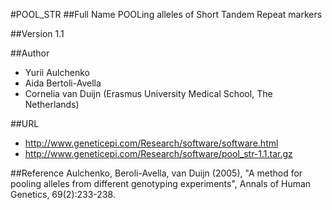 #POOL_STR
##Full Name
POOLing alleles of Short Tandem Repeat markers

##Version
1.1

##Author
* Yurii Aulchenko
* Aida Bertoli-Avella
* Cornelia van Duijn (Erasmus University Medical School, The Netherlands)

##URL
* http://www.geneticepi.com/Research/software/software.html
* http://www.geneticepi.com/Research/software/pool_str-1.1.tar.gz

##Reference
Aulchenko, Beroli-Avella, van Duijn (2005), "A method for pooling alleles from different genotyping experiments", Annals of Human Genetics, 69(2):233-238.

